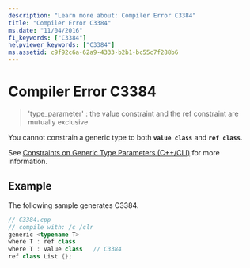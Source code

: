 ```yaml
---
description: "Learn more about: Compiler Error C3384"
title: "Compiler Error C3384"
ms.date: "11/04/2016"
f1_keywords: ["C3384"]
helpviewer_keywords: ["C3384"]
ms.assetid: c9f92c6a-62a9-4333-b2b1-bc55c7f288b6
---
```

# Compiler Error C3384

> 'type_parameter' : the value constraint and the ref constraint are mutually exclusive

You cannot constrain a generic type to both **`value class`** and **`ref class`**.

See [Constraints on Generic Type Parameters (C++/CLI)](../../extensions/constraints-on-generic-type-parameters-cpp-cli.md) for more information.

## Example

The following sample generates C3384.

```cpp
// C3384.cpp
// compile with: /c /clr
generic <typename T>
where T : ref class
where T : value class   // C3384
ref class List {};
```
